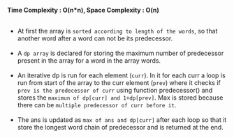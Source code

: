 <strong>Time Complexity : O(n*n), Space Complexity : O(n)</strong><br>
​
- At first the array is `sorted according to length of the words`, so that another word after a word can not be its predecessor.<br>
​
- A `dp array` is declared for storing the maximum number of predecessor present in the array for a word in the array words.<br>
​
- An iterative dp is run for each element (`curr`). In it for each curr a loop is run from start of the array to the curr element (`prev`) where it checks if `prev is the predecessor of curr` using function predecessor() and stores the `maximun of dp[curr] and 1+dp[prev]`. Max is stored because there can be `multiple predecessor of curr before it`.<br>
​
- The ans is updated as `max of ans and dp[curr]` after each loop so that it store the longest word chain of predecessor and is returned at the end.<br>